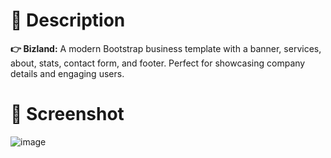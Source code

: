 # 📃 Description
**👉 Bizland:** A modern Bootstrap business template with a banner, services, about, stats, contact form, and footer. Perfect for showcasing company details and engaging users.

# 📸 Screenshot
![image](https://github.com/user-attachments/assets/9012beee-2d52-4fe3-aa56-a61c1ea9351b)

